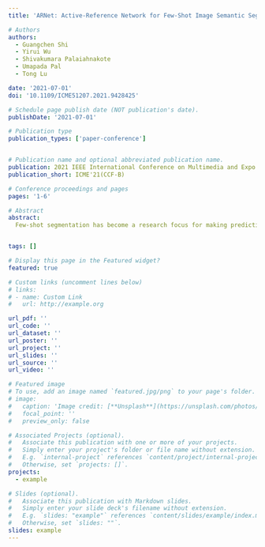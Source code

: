 ```yaml
---
title: 'ARNet: Active-Reference Network for Few-Shot Image Semantic Segmentation'

# Authors
authors:
  - Guangchen Shi
  - Yirui Wu
  - Shivakumara Palaiahnakote
  - Umapada Pal
  - Tong Lu

date: '2021-07-01'
doi: '10.1109/ICME51207.2021.9428425'

# Schedule page publish date (NOT publication's date).
publishDate: '2021-07-01'

# Publication type
publication_types: ['paper-conference']


# Publication name and optional abbreviated publication name.
publication: 2021 IEEE International Conference on Multimedia and Expo (ICME)
publication_short: ICME'21(CCF-B)

# Conference proceedings and pages
pages: '1-6'

# Abstract
abstract: 
  Few-shot segmentation has become a research focus for making predictions on unseen classes. However, most methods rely on pixel-level annotation, requiring significant manual effort, and the diversity in feature representation of same-category objects due to size, appearance, or layout differences poses additional challenges. To address these issues, the proposed active-reference network (ARNet) introduces an active-reference mechanism that supports accurate segmentation with cooccurrent objects in support or query images and relaxes the need for precise pixel-level labeling by allowing weak boundary labeling. Additionally, a category-modulation module (CMM) is applied to fuse features from multiple support images, selectively forgetting irrelevant information and enhancing key features. Experiments on the PASCAL-5i dataset show ARNet achieves a mean IOU score of 56.5% for 1-shot and 59.8% for 5-shot segmentation, outperforming the current state-of-the-art methods by 0.5% and 1.3%, respectively.


tags: []

# Display this page in the Featured widget?
featured: true

# Custom links (uncomment lines below)
# links:
# - name: Custom Link
#   url: http://example.org

url_pdf: ''
url_code: ''
url_dataset: ''
url_poster: ''
url_project: ''
url_slides: ''
url_source: ''
url_video: ''

# Featured image
# To use, add an image named `featured.jpg/png` to your page's folder.
# image:
#   caption: 'Image credit: [**Unsplash**](https://unsplash.com/photos/pLCdAaMFLTE)'
#   focal_point: ''
#   preview_only: false

# Associated Projects (optional).
#   Associate this publication with one or more of your projects.
#   Simply enter your project's folder or file name without extension.
#   E.g. `internal-project` references `content/project/internal-project/index.md`.
#   Otherwise, set `projects: []`.
projects:
  - example

# Slides (optional).
#   Associate this publication with Markdown slides.
#   Simply enter your slide deck's filename without extension.
#   E.g. `slides: "example"` references `content/slides/example/index.md`.
#   Otherwise, set `slides: ""`.
slides: example
---
```

